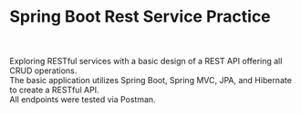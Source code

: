 # Spring Boot Rest Service Practice <br>
<br>
<br>
Exploring RESTful services with a basic design of a REST API offering all CRUD operations.<br>
The basic application utilizes Spring Boot, Spring MVC, JPA, and Hibernate to create a RESTful API.<br>
All endpoints were tested via Postman.


